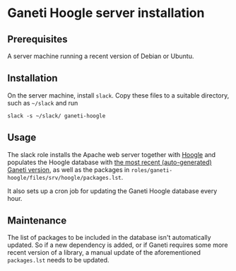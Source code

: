 Ganeti Hoogle server installation
=================================

Prerequisites
-------------

A server machine running a recent version of Debian or Ubuntu.

Installation
------------

On the server machine, install `slack`. Copy these files to a suitable
directory, such as `~/slack` and run

    slack -s ~/slack/ ganeti-hoogle

Usage
-----

The slack role installs the Apache web server together with
[Hoogle](https://hackage.haskell.org/package/hoogle) and populates the Hoogle
database with [the most recent (auto-generated) Ganeti
version](http://docs.ganeti.org/ganeti/master/api/hs/ganeti.txt), as well as the
packages in `roles/ganeti-hoogle/files/srv/hoogle/packages.lst`.

It also sets up a cron job for updating the Ganeti Hoogle database every hour.

Maintenance
-----------

The list of packages to be included in the database isn't automatically updated.
So if a new dependency is added, or if Ganeti requires some more recent version
of a library, a manual update of the aforementioned `packages.lst` needs to be
updated.
